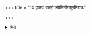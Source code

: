+++
title = "10 पृष्ठ्यः षडहो ज्योतिर्गौरायुरतिरात्रः"

+++

<details><summary>थिते</summary>

पृष्ठ्यः षडहो ज्योतिर्गौरायुरतिरात्रः १०
</details>
